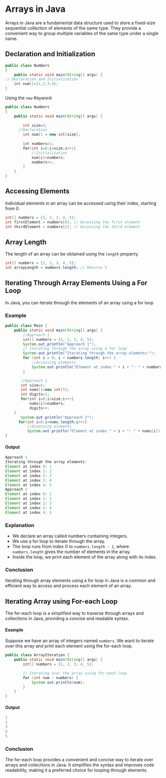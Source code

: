 # Arrays in Java
Arrays in Java are a fundamental data structure used to store a fixed-size sequential collection of elements of the same type. They provide a convenient way to group multiple variables of the same type under a single name.
## Declaration and Initialization
```java
public class Numbers
{
	public static void main(String[] args) {
// Declaration and Initialization 
	int num[]={1,2,3,4};	
}
```
Using the `new` Keyword
```java
public class Numbers
{
	public static void main(String[] args) {
	    
	    int size=5;
      //Declaration
	    int num[] = new int[size];
	    
	    int numbers=1;
	    for(int i=0;i<size;i++){
	        //Initialization
	        num[i]=numbers;
	        numbers++;
	    } 
	}
}
```
## Accessing Elements
Individual elements in an array can be accessed using their index, starting from 0.
```java
int[] numbers = {1, 2, 3, 4, 5};
int firstElement = numbers[0]; // Accessing the first element
int thirdElement = numbers[2]; // Accessing the third element
```
## Array Length
The length of an array can be obtained using the `length` property.
```java
int[] numbers = {1, 2, 3, 4, 5};
int arrayLength = numbers.length; // Returns 5
```
##  Iterating Through Array Elements Using a For Loop 
In Java, you can iterate through the elements of an array using a for loop
###  Example
```java
public class Main {
    public static void main(String[] args) {
        //Approach 1
        int[] numbers = {1, 2, 3, 4, 5};
        System.out.println("Approach 1");
        // Iterating through the array using a for loop
        System.out.println("Iterating through the array elements:");
        for (int i = 0; i < numbers.length; i++) {
            //Accessing elements
            System.out.println("Element at index " + i + ": " + numbers[i]);
        }

       //Approach 2
       int size=5;
       int nums[]=new int[5];
       int digits=1;
       for(int i=0;i<size;i++){
           nums[i]=numbers;
           digits++;
    }
       System.out.println("Approach 2");
      for(int i=0;i<nums.length;i++){
          //Accessing elements
          System.out.println("Element at index " + i + ": " + nums[i]); 
} 
```
#### Output
```java
Approach 1
Iterating through the array elements:
Element at index 0: 1
Element at index 1: 2
Element at index 2: 3
Element at index 3: 4
Element at index 4: 5
Approach 2
Element at index 0: 1
Element at index 1: 2
Element at index 2: 3
Element at index 3: 4
Element at index 4: 5
```
### Explanation
- We declare an array called numbers containing integers.
- We use a for loop to iterate through the array.
- The loop runs from index 0 to `numbers.length - 1`, where `numbers.length` gives the number of elements in the array.
- Inside the loop, we print each element of the array along with its index.
### Conclusion
Iterating through array elements using a for loop in Java is a common and efficient way to access and process each element of an array.
## Iterating Array using For-each Loop
The for-each loop is a simplified way to traverse through arrays and collections in Java, providing a concise and readable syntax.
#### Example
Suppose we have an array of integers named `numbers`. We want to iterate over this array and print each element using the for-each loop.

```java
public class ArrayIteration {
    public static void main(String[] args) {
        int[] numbers = {1, 2, 3, 4, 5};

        // Iterating over the array using for-each loop
        for (int num : numbers) {
            System.out.println(num);
        }
    }
}
```
#### Output
```java
1
2
3
4
5
```
### Conclusion
The for-each loop provides a convenient and concise way to iterate over arrays and collections in Java. It simplifies the syntax and improves code readability, making it a preferred choice for looping through elements.





